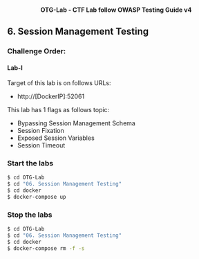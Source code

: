<h4 align="center">OTG-Lab - CTF Lab follow OWASP Testing Guide v4</h4>

## 6. Session Management Testing

### Challenge Order:

#### Lab-I

Target of this lab is on follows URLs:

* http://[DockerIP]:52061

This lab has 1 flags as follows topic:

- Bypassing Session Management Schema
- Session Fixation
- Exposed Session Variables
- Session Timeout

### Start the labs

```bash
$ cd OTG-Lab
$ cd "06. Session Management Testing"
$ cd docker
$ docker-compose up
```

### Stop the labs

```bash
$ cd OTG-Lab
$ cd "06. Session Management Testing"
$ cd docker
$ docker-compose rm -f -s
```

